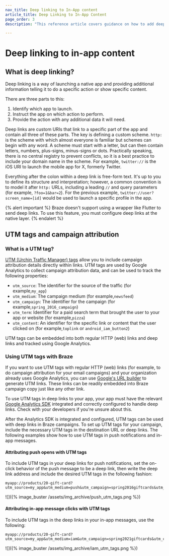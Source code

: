 ```yaml
---
nav_title: Deep linking to In-App content
article_title: Deep Linking to In-App Content
page_order: 3
description: "This reference article covers guidance on how to add deep linking to your in-app message content."

---
```


# Deep linking to in-app content

## What is deep linking?

Deep linking is a way of launching a native app and providing additional information telling it to do a specific action or show specific content.

There are three parts to this:

1. Identify which app to launch.
2. Instruct the app on which action to perform.
3. Provide the action with any additional data it will need.

Deep links are custom URIs that link to a specific part of the app and contain all three of these parts. The key is defining a custom scheme. `http:` is the scheme with which almost everyone is familiar but schemes can begin with any word. A scheme must start with a letter, but can then contain letters, numbers, plus-signs, minus-signs or dots. Practically speaking, there is no central registry to prevent conflicts, so it is a best practice to include your domain name in the scheme. For example, `twitter://` is the iOS URI to launch the mobile app for X, formerly Twitter.

Everything after the colon within a deep link is free-form text. It's up to you to define its structure and interpretation; however, a common convention is to model it after `http:` URLs, including a leading `//` and query parameters (for example, `?foo=1&bar=2`). For the previous example, `twitter://user?screen_name=[id]` would be used to launch a specific profile in the app.

{% alert important %}
Braze doesn't support using a wrapper like Flutter to send deep links. To use this feature, you must configure deep links at the native layer.
{% endalert %}

## UTM tags and campaign attribution

### What is a UTM tag?

[UTM (Urchin Traffic Manager) tags](https://support.google.com/analytics/answer/10917952?sjid=14344007686729081565-NC#zippy=%2Cin-this-article) allow you to include campaign attribution details directly within links. UTM tags are used by Google Analytics to collect campaign attribution data, and can be used to track the following properties:

- `utm_source`: The identifier for the source of the traffic (for example,`my_app`)
- `utm_medium`: The campaign medium (for example,`newsfeed`)
- `utm_campaign`: The identifier for the campaign (for example,`spring_2016_campaign`)
- `utm_term`: Identifier for a paid search term that brought the user to your app or website (for example,`pizza`)
- `utm_content`: An identifier for the specific link or content that the user clicked on (for example,`toplink` or `android_iam_button2`)

UTM tags can be embedded into both regular HTTP (web) links and deep links and tracked using Google Analytics.

### Using UTM tags with Braze

If you want to use UTM tags with regular HTTP (web) links (for example, to do campaign attribution for your email campaigns) and your organization already uses Google Analytics, you can use [Google's URL builder](https://ga-dev-tools.google/ga4/campaign-url-builder/) to generate UTM links. These links can be readily embedded into Braze campaign copy just like any other link.

To use UTM tags in deep links to your app, your app must have the relevant [Google Analytics SDK](https://developers.google.com/analytics/devguides/collection/) integrated and correctly configured to handle deep links. Check with your developers if you're unsure about this.

After the Analytics SDK is integrated and configured, UTM tags can be used with deep links in Braze campaigns. To set up UTM tags for your campaign, include the necessary UTM tags in the destination URL or deep links. The following examples show how to use UTM tags in push notifications and in-app messages.

#### Attributing push opens with UTM tags

To include UTM tags in your deep links for push notifications, set the on-click behavior of the push message to be a deep link, then write the deep link address and include the desired UTM tags in the following fashion:

```
myapp://products/20-gift-card?utm_source=my_app&utm_medium=push&utm_campaign=spring2016giftcards&utm_content=ios_deeplink
```

![]({% image_buster /assets/img_archive/push_utm_tags.png %})

#### Attributing in-app message clicks with UTM tags

To include UTM tags in the deep links in your in-app messages, use the following:

```
myapp://products/20-gift-card?utm_source=my_app&utm_medium=iam&utm_campaign=spring2021giftcards&utm_content=web_link
```

![]({% image_buster /assets/img_archive/iam_utm_tags.png %})

